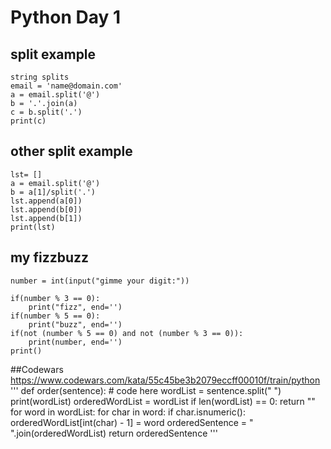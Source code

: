 # Python Day 1
## split example
```
string splits
email = 'name@domain.com'
a = email.split('@')
b = '.'.join(a)
c = b.split('.')
print(c)
```
## other split example
```
lst= []
a = email.split('@')
b = a[1]/split('.')
lst.append(a[0])
lst.append(b[0])
lst.append(b[1])
print(lst)
```
## my fizzbuzz
```
number = int(input("gimme your digit:"))

if(number % 3 == 0):
    print("fizz", end='')
if(number % 5 == 0):
    print("buzz", end='')
if(not (number % 5 == 0) and not (number % 3 == 0)):
    print(number, end='')
print()
```

##Codewars
https://www.codewars.com/kata/55c45be3b2079eccff00010f/train/python
'''
def order(sentence):
    # code here
    wordList = sentence.split(" ")
    print(wordList)
    orderedWordList = wordList
    if len(wordList) == 0:
        return ""
    for word in wordList:
        for char in word:
            if char.isnumeric():
                orderedWordList[int(char) - 1] = word
    orderedSentence = " ".join(orderedWordList)
    return orderedSentence
'''
